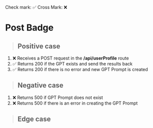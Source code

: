 Check mark: ✅
Cross Mark: ❌

# Post Badge

> ## Positive case

1. ❌ Receives a POST request in the **/api/userProfile** route
2. ✅ Returns 200 if the GPT exists and send the results back
2. ✅ Returns 200 if there is no error and new GPT Prompt is created

> ## Negative case

1. ❌ Returns 500 if GPT Prompt does not exist
2. ❌ Returns 500 if there is an error in creating the GPT Prompt

> ## Edge case
